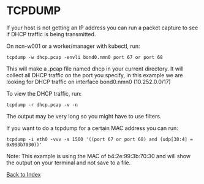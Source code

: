 # TCPDUMP

If your host is not getting an IP address you can run a packet capture to see if DHCP traffic is being transmitted.

On ncn-w001 or a worker/manager with kubectl, run:

```
tcpdump -w dhcp.pcap -envli bond0.nmn0 port 67 or port 68
```

This will make a .pcap file named dhcp in your current directory. It will collect all DHCP traffic on the port you specify, in this example we are looking for DHCP traffic on interface bond0.nmn0 (10.252.0.0/17)

To view the DHCP traffic, run:

```
tcpdump -r dhcp.pcap -v -n
```

The output may be very long so you might have to use filters.

If you want to do a tcpdump for a certain MAC address you can run:

```
tcpdump -i eth0 -vvv -s 1500 '((port 67 or port 68) and (udp[38:4] = 0x993b7030))'
```

Note: This example is using the MAC of b4:2e:99:3b:70:30 and will show the output on your terminal and not save to a file. 

[Back to Index](../index.md)